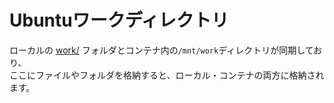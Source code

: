 # Ubuntuワークディレクトリ

ローカルの [work/](./work/) フォルダとコンテナ内の`/mnt/work`ディレクトリが同期しており、  
ここにファイルやフォルダを格納すると、ローカル・コンテナの両方に格納されます。
